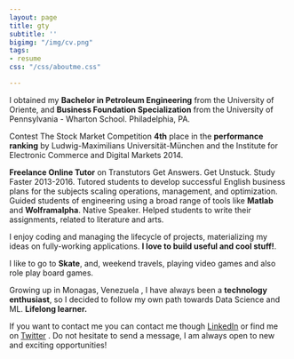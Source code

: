 ```yaml
---
layout: page
title: gty
subtitle: ''
bigimg: "/img/cv.png"
tags:
- resume
css: "/css/aboutme.css"

---
```

<div id="aboutme-section">

<p class="about-text">
<span class="fa fa-bolt" about-icon"></span>
I obtained my <b>Bachelor  in Petroleum Engineering</b> from the University of Oriente, and <b>Business Foundation Specialization</b> from the University of Pennsylvania - Wharton School. Philadelphia, PA.</p>

<p class="about-text">
<span class="fa fa-trophy about-icon"></span>
Contest The Stock Market  Competition <b>4th</b> place in the <b>performance ranking</b> by  Ludwig-Maximilians Universität-München  and the Institute for Electronic Commerce and Digital Markets 2014.</p>

<p class="about-text">
<span class="fa fa-briefcase about-icon"></span>
<b>Freelance Online Tutor</b> on Transtutors Get Answers. Get Unstuck. Study Faster 2013-2016. Tutored students to develop successful English business plans for the subjects scaling operations, management, and optimization. Guided students of engineering using a broad range of tools like <b>Matlab</b> and <b>Wolframalpha</b>. Native Speaker. Helped students to write their assignments, related to literature and arts.
</p>

<p class="about-text">
<span class="fa fa-code about-icon"></span>
I enjoy coding and managing the lifecycle of projects, materializing my ideas on fully-working applications. <b>I love to build useful and cool stuff!</b>.
</p>

<p class="about-text">
<span class="fa fa-heart about-icon"></span>
I like to go to <b>Skate</b>, and, weekend travels, playing video games and also role play board games.</p>

<p class="about-text">
<span class="fa fa-globe about-icon"></span>
Growing up in Monagas, Venezuela , I have always been a <b>technology enthusiast</b>, so I decided to follow my own path towards Data Science and ML. <b> Lifelong learner.</b></p>

<p class="about-text">
<span class="fa fa-linkedin about-icon"></span>
If you want to contact me you can contact me though <a href="https://www.linkedin.com/in/kcss">LinkedIn</a>  or find me on <a href="https://twitter.com/Zzzrayos">Twitter</a> . Do not hesitate to send a message, I am always open to new and exciting opportunities!</p>
